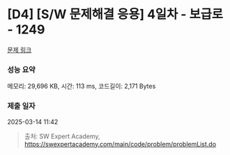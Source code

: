 # [D4] [S/W 문제해결 응용] 4일차 - 보급로 - 1249 

[문제 링크](https://swexpertacademy.com/main/code/problem/problemDetail.do?contestProbId=AV15QRX6APsCFAYD) 

### 성능 요약

메모리: 29,696 KB, 시간: 113 ms, 코드길이: 2,171 Bytes

### 제출 일자

2025-03-14 11:42



> 출처: SW Expert Academy, https://swexpertacademy.com/main/code/problem/problemList.do